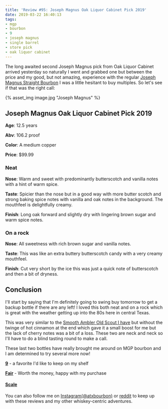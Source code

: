 ```yaml
---
title: 'Review #95: Joseph Magnus Oak Liquor Cabinet Pick 2019'
date: 2019-03-22 16:40:13
tags:
- mgp
- bourbon
- 9
- joseph magnus
- single barrel
- store pick
- oak liquor cabinet
---
```

The long awaited second Joseph Magnus pick from Oak Liquor Cabinet arrived yesterday so naturally I went and grabbed one but between the price and my good, but not amazing, experience with the regular [Joseph Magnus Straight Bourbon](https://atxbourbon.com/2019/02/10/Reviews-72-73-Joseph-Magnus-Straight-Bourbon-and-Murray-Hill-Club/) I was a little hesitant to buy multiples. So let's see if that was the right call:

{% asset_img image.jpg "Joseph Magnus" %}

## Joseph Magnus Oak Liquor Cabinet Pick 2019
**Age**: 12.5 years

**Abv**: 106.2 proof

**Color**: A medium copper 

**Price**: $99.99

### Neat
**Nose**: Warm and sweet with predominantly butterscotch and vanilla notes with a hint of warm spice.

**Taste**: Spicier than the nose but in a good way with more butter scotch and strong baking spice notes with vanilla and oak notes in the background. The mouthfeel is delightfully creamy.

**Finish**: Long oak forward and slightly dry with lingering brown sugar and warm spice notes.

### On a rock
**Nose**: All sweetness with rich brown sugar and vanilla notes.

**Taste**: This was like an extra buttery butterscotch candy with a very creamy mouthfeel. 

**Finish**: Cut very short by the ice this was just a quick note of butterscotch and then a bit of dryness.

## Conclusion
I'll start by saying that I'm definitely going to swing buy tomorrow to get a backup bottle if there are any left! I loved this both neat and on a rock which is great with the weather getting up into the 80s here in central Texas. 

This was very similar to the [Smooth Ambler Old Scout I have](https://atxbourbon.com/2019/03/19/Review-93-Smooth-Amber-Old-Scout-Straight-Bourbon/) but without the twinge of hot cinnamon at the end which gave it a small boost for me but the lack of cherry notes was a bit of a loss. These two are neck and neck so I'll have to do a blind tasting round to make a call.

These last two bottles have really brought me around on MGP bourbon and I am determined to try several more now!

[**9**](https://atxbourbon.com/tags/9/) - a favorite I'd like to keep on my shelf

[**Fair**](https://atxbourbon.com/tags/fair-value/) - Worth the money, happy with my purchase

#### [Scale](http://atxbourbon.com/Scale/)

You can also follow me on [Instagram(@atxbourbon)](https://www.instagram.com/atxbourbon/) or [reddit](https://www.reddit.com/r/scottmotorraddrinks/) to keep up with these reviews and my other whiskey-centric adventures.
